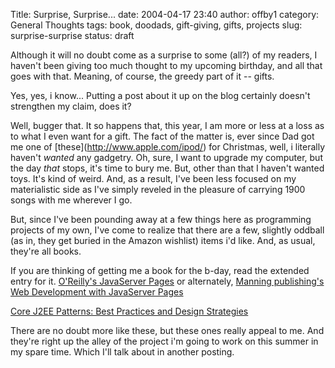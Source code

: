 Title: Surprise, Surprise...
date: 2004-04-17 23:40
author: offby1
category: General Thoughts
tags: book, doodads, gift-giving, gifts, projects
slug: surprise-surprise
status: draft

Although it will no doubt come as a surprise to some (all?) of my readers, I haven't been giving too much thought to my upcoming birthday, and all that goes with that. Meaning, of course, the greedy part of it \-- gifts.

Yes, yes, i know\... Putting a post about it up on the blog certainly doesn't strengthen my claim, does it?

Well, bugger that. It so happens that, this year, I am more or less at a loss as to what I even want for a gift. The fact of the matter is, ever since Dad got me one of \[these\](<http://www.apple.com/ipod/>) for Christmas, well, i literally haven't _wanted_ any gadgetry. Oh, sure, I want to upgrade my computer, but the day _that_ stops, it's time to bury me. But, other than that I haven't wanted toys. It's kind of weird. And, as a result, I've been less focused on my materialistic side as I've simply reveled in the pleasure of carrying 1900 songs with me wherever I go.

But, since I've been pounding away at a few things here as programming projects of my own, I've come to realize that there are a few, slightly oddball (as in, they get buried in the Amazon wishlist) items i'd like. And, as usual, they're all books.

If you are thinking of getting me a book for the b-day, read the extended entry for it. [O'Reilly's JavaServer Pages](http://www.amazon.ca/exec/obidos/ASIN/0596005636/qid=1082266289/sr=1-1/ref=sr_1_2_1/702-5114952-4034416) or alternately, [Manning publishing's Web Development with JavaServer Pages](http://www.amazon.ca/exec/obidos/ASIN/193011012X/qid=1082266397/sr=1-17/ref=sr_1_0_17/702-5114952-4034416)

[Core J2EE Patterns: Best Practices and Design Strategies](http://www.amazon.ca/exec/obidos/ASIN/0131422464/ref=lm_lb_1/702-5114952-4034416)

There are no doubt more like these, but these ones really appeal to me. And they're right up the alley of the project i'm going to work on this summer in my spare time. Which I'll talk about in another posting.
